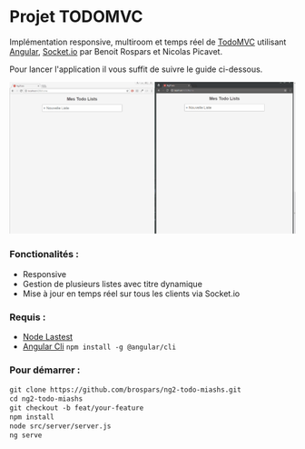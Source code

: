# Projet TODOMVC

Implémentation responsive, multiroom et temps réel de [TodoMVC](http://todomvc.com/) utilisant [Angular](https://angular.io/), [Socket.io](https://socket.io/) par Benoit Rospars et Nicolas Picavet.

Pour lancer l'application il vous suffit de suivre le guide ci-dessous.

![gif demonstration](/img/demo.gif)

### Fonctionalités :
- Responsive
- Gestion de plusieurs listes avec titre dynamique
- Mise à jour en temps réel sur tous les clients via Socket.io

### Requis :
- [Node Lastest](https://nodejs.org/en/)
- [Angular Cli](https://cli.angular.io/) `npm install -g @angular/cli`


### Pour démarrer : 
``` 
git clone https://github.com/brospars/ng2-todo-miashs.git
cd ng2-todo-miashs
git checkout -b feat/your-feature
npm install
node src/server/server.js
ng serve
```


